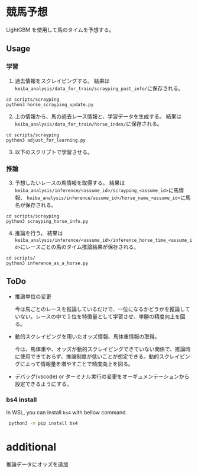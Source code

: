 # 競馬予想

LightGBM を使用して馬のタイムを予想する。

## Usage
### 学習
1. 過去情報をスクレイピングする。
   結果は`keiba_analysis/data_for_train/scrayping_past_info/`に保存される。

```
cd scripts/scrayping
python3 horse_scrayping_update.py
```

2. 上の情報から、馬の過去レース情報と、学習データを生成する。
   結果は`keiba_analysis/data_for_train/horse_index/`に保存される。

```
cd scripts/scrayping
python3 adjust_for_learning.py
```

3. 以下のスクリプトで学習させる。


### 推論
3. 予想したいレースの馬情報を取得する。
   結果は`keiba_analysis/inference/<assume_id>/scrayping_<assume_id>`に馬情報、
   `keiba_analysis/inference/assume_id>/horse_name_<assume_id>`に馬名が保存される。

```
cd scripts/scrayping
python3 scrayping_horse_info.py
```

4. 推論を行う。
   結果は`keiba_analysis/inference/<assume_id>/inference_horse_time_<assume_id>`にレースごとの馬のタイム推論結果が保存される。

```
cd scripts/
python3 inference_as_a_horse.py
```

## ToDo

- 推論単位の変更

  今は馬ごとのレースを推論しているだけで、一位になるかどうかを推論していない。レースの中で１位を特徴量として学習させ、単勝の精度向上を図る。

- 動的スクレイピングを用いたオッズ情報、馬体重情報の取得。

  今は、馬体重や、オッズが動的スクレイピングできていない関係で、推論時に使用できておらず、推論制度が低いことが想定できる。動的スクレイピングによって情報量を増やすことで精度向上を図る。

- デバッグ(vscode) or ターミナル実行の変更をオーギュメンテーションから設定できるようにする。


### bs4 install
In WSL, you can install `bs4` with bellow command.
```bash
 python3 -m pip install bs4
```

# additional
推論データにオッズを追加